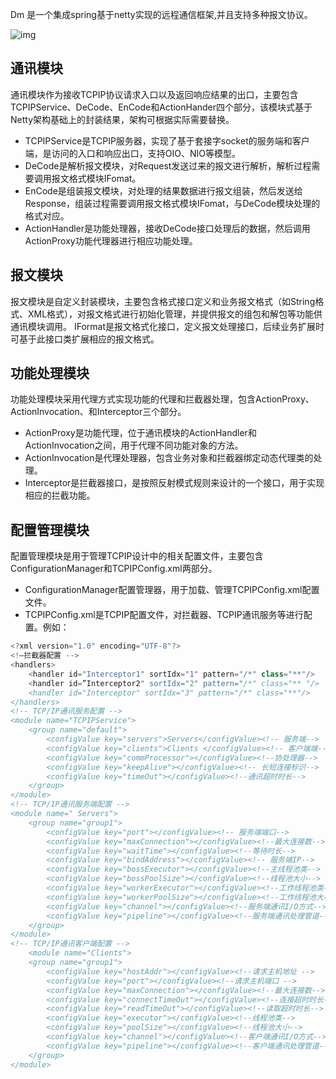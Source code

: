 Dm 是一个集成spring基于netty实现的远程通信框架,并且支持多种报文协议。


![img](https://www.rebby.cn/images/Dm.png)

## 通讯模块
通讯模块作为接收TCPIP协议请求入口以及返回响应结果的出口，主要包含TCPIPService、DeCode、EnCode和ActionHander四个部分，该模块式基于Netty架构基础上的封装结果，架构可根据实际需要替换。
- TCPIPService是TCPIP服务器，实现了基于套接字socket的服务端和客户端，是访问的入口和响应出口，支持OIO、NIO等模型。
- DeCode是解析报文模块，对Request发送过来的报文进行解析，解析过程需要调用报文格式模块IFomat。
- EnCode是组装报文模块，对处理的结果数据进行报文组装，然后发送给Response，组装过程需要调用报文格式模块IFomat，与DeCode模块处理的格式对应。
- ActionHandler是功能处理器，接收DeCode接口处理后的数据，然后调用ActionProxy功能代理器进行相应功能处理。
## 报文模块
报文模块是自定义封装模块，主要包含格式接口定义和业务报文格式（如String格式、XML格式），对报文格式进行初始化管理，并提供报文的组包和解包等功能供通讯模块调用。
IFormat是报文格式化接口，定义报文处理接口，后续业务扩展时可基于此接口类扩展相应的报文格式。

## 功能处理模块
功能处理模块采用代理方式实现功能的代理和拦截器处理，包含ActionProxy、ActionInvocation、和Interceptor三个部分。
- ActionProxy是功能代理，位于通讯模块的ActionHandler和ActionInvocation之间，用于代理不同功能对象的方法。
- ActionInvocation是代理处理器，包含业务对象和拦截器绑定动态代理类的处理。
- Interceptor是拦截器接口，是按照反射模式规则来设计的一个接口，用于实现相应的拦截功能。

## 配置管理模块
配置管理模块是用于管理TCPIP设计中的相关配置文件，主要包含ConfigurationManager和TCPIPConfig.xml两部分。
- ConfigurationManager配置管理器，用于加载、管理TCPIPConfig.xml配置文件。
- TCPIPConfig.xml是TCPIP配置文件，对拦截器、TCPIP通讯服务等进行配置。例如：
```java
<?xml version="1.0" encoding="UTF-8"?>
<!—拦截器配置 -->
<handlers>
	<handler id="Interceptor1" sortIdx="1" pattern="/*" class="**"/>
	<handler id=”Interceptor2" sortIdx="2" pattern="/*" class="** "/>
	<handler id="Interceptor" sortIdx="3" pattern="/*" class="**"/>
</handlers>
<!-- TCP/IP通讯服务配置 -->
<module name="TCPIPService">
	<group name="default">
		<configValue key="servers">Servers</configValue><!-- 服务端-->
		<configValue key="clients">Clients </configValue><!-- 客户端端-->
		<configValue key="commProcessor"></configValue><!--协处理器-->
		<configValue key="keepAlive"></configValue><!-- 长短连接标识-->
		<configValue key="timeOut"></configValue><!--通讯超时时长-->
	</group>
</module>
<!-- TCP/IP通讯服务端配置 -->
<module name=" Servers">
	<group name="group1">
		<configValue key="port"></configValue><!-- 服务端端口-->
		<configValue key="maxConnection"></configValue><!--最大连接数-->
		<configValue key="waitTime"></configValue><!--等待时长-->
		<configValue key="bindAddress"></configValue><!-- 服务端IP-->
		<configValue key="bossExecutor"></configValue><!--主线程池类-->
		<configValue key="bossPoolSize"></configValue><!--线程池大小-->
		<configValue key="workerExecutor"></configValue><!--工作线程池类-->
		<configValue key="workerPoolSize"></configValue><!--工作线程池大小-->
		<configValue key="channel"></configValue><!--服务端通讯I/O方式-->
		<configValue key="pipeline"></configValue><!--服务端通讯处理管道-->
	</group>
</module>
<!-- TCP/IP通讯客户端配置 -->
	<module name="Clients">
	<group name="group1">
		<configValue key="hostAddr"></configValue><!--请求主机地址 -->
		<configValue key="port"></configValue><!--请求主机端口 -->
		<configValue key="maxConnection"></configValue><!--最大连接数-->
		<configValue key="connectTimeOut"></configValue><!--连接超时时长-->
		<configValue key="readTimeOut"></configValue><!--读取超时时长-->
		<configValue key="executor"></configValue><!--线程池类-->
		<configValue key="poolSize"></configValue><!--线程池大小-->
		<configValue key="channel"></configValue><!--客户端通讯I/O方式-->
		<configValue key="pipeline"></configValue><!--客户端通讯处理管道-->
	</group>
</module>

```





